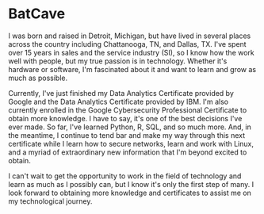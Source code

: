 # BatCave

I was born and raised in Detroit, Michigan, but have lived in several places across the country including Chattanooga, TN, and Dallas, TX. I've spent over 15 years in sales and the service industry (SI), so I know how the work well with people, but my true passion is in technology. Whether it's hardware or software, I'm fascinated about it and want to learn and grow as much as possible.

Currently, I've just finished my Data Analytics Certificate provided by Google and the Data Analytics Certificate provided by IBM. I'm also currently enrolled in the Google Cybersecurity Professional Certificate to obtain more knowledge. I have to say, it's one of the best decisions I've ever made. So far, I've learned Python, R, SQL, and so much more. And, in the meantime, I continue to tend bar and make my way through this next certificate while I learn how to secure networks, learn and work with Linux, and a myriad of extraordinary new information that I'm beyond excited to obtain. 

I can't wait to get the opportunity to work in the field of technology and learn as much as I possibly can, but I know it's only the first step of many. I look forward to obtaining more knowledge and certificates to assist me on my technological journey.
